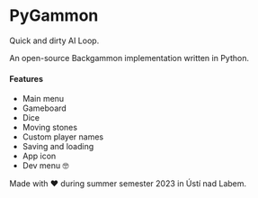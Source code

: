 PyGammon
========
Quick and dirty AI Loop.

An open-source Backgammon implementation written in Python.

#### Features
- Main menu
- Gameboard
- Dice
- Moving stones
- Custom player names
- Saving and loading
- App icon
- Dev menu 🤓


Made with ❤️ during summer semester 2023 in Ústí nad Labem.
